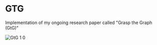 # GTG
Implementation of my ongoing research paper called "Grasp the Graph (GtG)"  





          
![GtG 1 0 ](https://github.com/Ali-Rashidi/GTG/assets/107252860/5801b83e-43a9-4ee4-ada0-90e7a941aa05)
